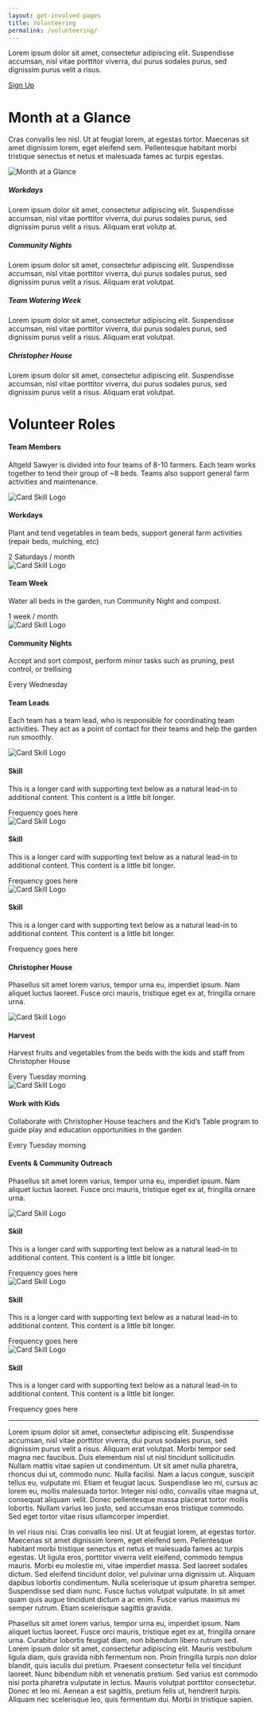 ```yaml
---
layout: get-involved-pages
title: Volunteering
permalink: /volunteering/
---
```


Lorem ipsum dolor sit amet, consectetur adipiscing elit. Suspendisse accumsan, nisl vitae porttitor viverra, dui purus sodales purus, sed dignissim purus velit a risus.

<a href="{{ site.url }}/volunteering/" role="button" class="btn btn-primary btn-lg">Sign Up</a>



# Month at a Glance

Cras convallis leo nisl. Ut at feugiat lorem, at egestas tortor. Maecenas sit amet dignissim lorem, eget eleifend sem. Pellentesque habitant morbi tristique senectus et netus et malesuada fames ac turpis egestas. 

<div class="bg-gray">
	<div class="container">
		<div class="row ">
			<img src="http://via.placeholder.com/800x600/4693DB/ffffff?text=Placeholder+Monthly+Calendar" alt="Month at a Glance" id="monthCal" />
			<div class="row">
				<div class="activity col-md-6" id="workdays">
					<span class="icon"></span>
					<h5>Workdays</h5>
					<p>Lorem ipsum dolor sit amet, consectetur adipiscing elit. Suspendisse accumsan, nisl vitae porttitor viverra, dui purus sodales purus, sed dignissim purus velit a risus. Aliquam erat volutp	at.</p>
				</div>
				<div class="activity col-md-6" id="communityNights">
					<span class="icon"></span>
					<h5>Community Nights</h5>
					<p>Lorem ipsum dolor sit amet, consectetur adipiscing elit. Suspendisse accumsan, nisl vitae porttitor viverra, dui purus sodales purus, sed dignissim purus velit a risus. Aliquam erat volutpat.</p>
				</div>
			</div>
			<div class="row">
				<div class="activity col-md-6" id="teamWeek">
					<span class="icon"></span>
					<h5>Team Watering Week</h5>
					<p>Lorem ipsum dolor sit amet, consectetur adipiscing elit. Suspendisse accumsan, nisl vitae porttitor viverra, dui purus sodales purus, sed dignissim purus velit a risus. Aliquam erat volutpat.</p>
				</div>
				<div class="activity col-md-6" id="christopherHouse">
					<span class="icon"></span>
					<h5>Christopher House</h5>
					<p>Lorem ipsum dolor sit amet, consectetur adipiscing elit. Suspendisse accumsan, nisl vitae porttitor viverra, dui purus sodales purus, sed dignissim purus velit a risus. Aliquam erat volutpat.</p>
				</div>
			</div>
		</div>
	</div>
</div>

# Volunteer Roles

#### Team Members

Altgeld Sawyer is divided into four teams of 8-10 farmers. Each team works together to tend their group of ~8 beds. Teams also support general farm activities and maintenance. 

<div class="card-deck">
  <div class="card">
    <img class="card-img-top" src="..." alt="Card Skill Logo">
    <h4 class="card-header">Workdays</h4>
    <div class="card-block">
      <!-- <h4 class="card-title">Card title</h4> -->
      <p class="card-text">Plant and tend vegetables in team beds, support general farm activities (repair beds, mulching, etc)</p>
      <!-- <p class="card-text"><small class="text-muted">Last updated 3 mins ago</small></p> -->
  	</div>
    <div class="card-footer">
    	2 Saturdays / month
    </div>
  </div>

  <div class="card">
    <img class="card-img-top" src="..." alt="Card Skill Logo">
    <h4 class="card-header">Team Week</h4>
    <div class="card-block">
      <!-- <h4 class="card-title">Card title</h4> -->
      <p class="card-text">Water all beds in the garden, run Community Night and compost.</p>
      <!-- <p class="card-text"><small class="text-muted">Last updated 3 mins ago</small></p> -->
  	</div>
    <div class="card-footer">
    	1 week / month
    </div>
  </div>

  <div class="card">
    <img class="card-img-top" src="..." alt="Card Skill Logo">
    <h4 class="card-header">Community Nights</h4>
    <div class="card-block">
      <!-- <h4 class="card-title">Card title</h4> -->
      <p class="card-text">Accept and sort compost, perform minor tasks such as pruning, pest control, or trellising</p>
      <!-- <p class="card-text"><small class="text-muted">Last updated 3 mins ago</small></p> -->
  	</div>
    <div class="card-footer">
    	Every Wednesday
    </div>
  </div>
</div>

#### Team Leads

Each team has a team lead, who is responsible for coordinating team activities. They act as a point of contact for their teams and help the garden run smoothly.

<div class="card-deck">
  <div class="card">
    <img class="card-img-top" src="..." alt="Card Skill Logo">
    <h4 class="card-header">Skill</h4>
    <div class="card-block">
      <!-- <h4 class="card-title">Card title</h4> -->
      <p class="card-text">This is a longer card with supporting text below as a natural lead-in to additional content. This content is a little bit longer.</p>
      <!-- <p class="card-text"><small class="text-muted">Last updated 3 mins ago</small></p> -->
  	</div>
    <div class="card-footer">
    	Frequency goes here
    </div>
  </div>

  <div class="card">
    <img class="card-img-top" src="..." alt="Card Skill Logo">
    <h4 class="card-header">Skill</h4>
    <div class="card-block">
      <!-- <h4 class="card-title">Card title</h4> -->
      <p class="card-text">This is a longer card with supporting text below as a natural lead-in to additional content. This content is a little bit longer.</p>
      <!-- <p class="card-text"><small class="text-muted">Last updated 3 mins ago</small></p> -->
  	</div>
    <div class="card-footer">
    	Frequency goes here
    </div>
  </div>

  <div class="card">
    <img class="card-img-top" src="..." alt="Card Skill Logo">
    <h4 class="card-header">Skill</h4>
    <div class="card-block">
      <!-- <h4 class="card-title">Card title</h4> -->
      <p class="card-text">This is a longer card with supporting text below as a natural lead-in to additional content. This content is a little bit longer.</p>
      <!-- <p class="card-text"><small class="text-muted">Last updated 3 mins ago</small></p> -->
  	</div>
    <div class="card-footer">
    	Frequency goes here
    </div>
  </div>
</div>

#### Christopher House

Phasellus sit amet lorem varius, tempor urna eu, imperdiet ipsum. Nam aliquet luctus laoreet. Fusce orci mauris, tristique eget ex at, fringilla ornare urna.

<div class="card-deck">
  <div class="card">
    <img class="card-img-top" src="..." alt="Card Skill Logo">
    <h4 class="card-header">Harvest</h4>
    <div class="card-block">
      <!-- <h4 class="card-title">Card title</h4> -->
      <p class="card-text">Harvest fruits and vegetables from the beds with the kids and staff from Christopher House</p>
      <!-- <p class="card-text"><small class="text-muted">Last updated 3 mins ago</small></p> -->
  	</div>
  	<div class="card-footer">Every Tuesday morning</div>
  </div>

  <div class="card">
    <img class="card-img-top" src="..." alt="Card Skill Logo">
    <h4 class="card-header">Work with Kids</h4>
    <div class="card-block">
      <!-- <h4 class="card-title">Card title</h4> -->
      <p class="card-text">Collaborate with Christopher House teachers and the Kid’s Table program to guide play and education opportunities in the garden</p>
      <!-- <p class="card-text"><small class="text-muted">Last updated 3 mins ago</small></p> -->
  	</div>
  	<div class="card-footer">Every Tuesday morning</div>
  </div>

</div>

#### Events & Community Outreach

Phasellus sit amet lorem varius, tempor urna eu, imperdiet ipsum. Nam aliquet luctus laoreet. Fusce orci mauris, tristique eget ex at, fringilla ornare urna.

<div class="card-deck">
  <div class="card">
    <img class="card-img-top" src="..." alt="Card Skill Logo">
    <h4 class="card-header">Skill</h4>
    <div class="card-block">
      <!-- <h4 class="card-title">Card title</h4> -->
      <p class="card-text">This is a longer card with supporting text below as a natural lead-in to additional content. This content is a little bit longer.</p>
      <!-- <p class="card-text"><small class="text-muted">Last updated 3 mins ago</small></p> -->
  	</div>
    <div class="card-footer">
    	Frequency goes here
    </div>
  </div>

  <div class="card">
    <img class="card-img-top" src="..." alt="Card Skill Logo">
    <h4 class="card-header">Skill</h4>
    <div class="card-block">
      <!-- <h4 class="card-title">Card title</h4> -->
      <p class="card-text">This is a longer card with supporting text below as a natural lead-in to additional content. This content is a little bit longer.</p>
      <!-- <p class="card-text"><small class="text-muted">Last updated 3 mins ago</small></p> -->
  	</div>
    <div class="card-footer">
    	Frequency goes here
    </div>
  </div>

  <div class="card">
    <img class="card-img-top" src="..." alt="Card Skill Logo">
    <h4 class="card-header">Skill</h4>
    <div class="card-block">
      <!-- <h4 class="card-title">Card title</h4> -->
      <p class="card-text">This is a longer card with supporting text below as a natural lead-in to additional content. This content is a little bit longer.</p>
      <!-- <p class="card-text"><small class="text-muted">Last updated 3 mins ago</small></p> -->
  	</div>
    <div class="card-footer">
    	Frequency goes here
    </div>
  </div>
</div>

---

Lorem ipsum dolor sit amet, consectetur adipiscing elit. Suspendisse accumsan, nisl vitae porttitor viverra, dui purus sodales purus, sed dignissim purus velit a risus. Aliquam erat volutpat. Morbi tempor sed magna nec faucibus. Duis elementum nisl ut nisl tincidunt sollicitudin. Nullam mattis vitae sapien ut condimentum. Ut sit amet nulla pharetra, rhoncus dui ut, commodo nunc. Nulla facilisi. Nam a lacus congue, suscipit tellus eu, vulputate mi. Etiam et feugiat lacus. Suspendisse leo mi, cursus ac lorem eu, mollis malesuada tortor. Integer nisi odio, convallis vitae magna ut, consequat aliquam velit. Donec pellentesque massa placerat tortor mollis lobortis. Nullam varius leo justo, sed accumsan eros tristique commodo. Sed eget tortor vitae risus ullamcorper imperdiet.

In vel risus nisi. Cras convallis leo nisl. Ut at feugiat lorem, at egestas tortor. Maecenas sit amet dignissim lorem, eget eleifend sem. Pellentesque habitant morbi tristique senectus et netus et malesuada fames ac turpis egestas. Ut ligula eros, porttitor viverra velit eleifend, commodo tempus mauris. Morbi eu molestie mi, vitae imperdiet massa. Sed laoreet sodales dictum. Sed eleifend tincidunt dolor, vel pulvinar urna dignissim ut. Aliquam dapibus lobortis condimentum. Nulla scelerisque ut ipsum pharetra semper. Suspendisse sed diam nunc. Fusce luctus volutpat vulputate. In sit amet quam quis augue tincidunt dictum a ac enim. Fusce varius maximus mi semper rutrum. Etiam scelerisque sagittis gravida.

Phasellus sit amet lorem varius, tempor urna eu, imperdiet ipsum. Nam aliquet luctus laoreet. Fusce orci mauris, tristique eget ex at, fringilla ornare urna. Curabitur lobortis feugiat diam, non bibendum libero rutrum sed. Lorem ipsum dolor sit amet, consectetur adipiscing elit. Mauris vestibulum ligula diam, quis gravida nibh fermentum non. Proin fringilla turpis non dolor blandit, quis iaculis dui pretium. Praesent consectetur felis vel tincidunt laoreet. Nunc bibendum nibh et venenatis pretium. Sed varius est commodo nisi porta pharetra vulputate in lectus. Mauris volutpat porttitor consectetur. Donec et leo mi. Aenean a est sagittis, pretium felis ut, hendrerit turpis. Aliquam nec scelerisque leo, quis fermentum dui. Morbi in tristique sapien.